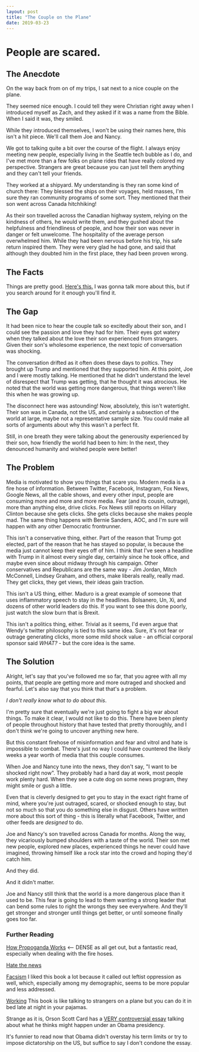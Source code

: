 ```yaml
---
layout: post
title: "The Couple on the Plane"
date: 2019-03-23
---
```

# People are scared.

## The Anecdote
On the way back from on of my trips, I sat next to a nice couple on the plane.

They seemed nice enough.
I could tell they were Christian right away when I introduced myself as Zach, and they asked if it was a name from the Bible.
When I said it was, they smiled.

While they introduced themselves, I won't be using their names here, this isn't a hit piece.
We'll call them Joe and Nancy.

We got to talking quite a bit over the course of the flight.
I always enjoy meeting new people, especially living in the Seattle tech bubble as I do, and I've met more than a few folks on plane rides that have really colored my perspective.
Strangers are great because you can just tell them anything and they can't tell your friends.

They worked at a shipyard.
My understanding is they ran some kind of church there:
They blessed the ships on their voyages, held masses, I'm sure they ran community programs of some sort.
They mentioned that their son went across Canada hitchhiking!

As their son travelled across the Canadian highway system, relying on the kindness of others, he would write them, and they gushed about the helpfulness and friendliness of people, and how their son was never in danger or felt unwelcome.
The hospitality of the average person overwhelmed him.
While they had been nervous before his trip, his safe return inspired them.
They were very glad he had gone, and said that although they doubted him in the first place, they had been proven wrong.

## The Facts
Things are pretty good.
[Here's this.](https://www.forbes.com/sites/stevedenning/2017/11/30/why-the-world-is-getting-better-why-hardly-anyone-knows-it/#5de022b77826)
I was gonna talk more about this, but if you search around for it enough you'll find it.

## The Gap
It had been nice to hear the couple talk so excitedly about their son, and I could see the passion and love they had for him.
Their eyes got watery when they talked about the love their son experienced from strangers.
Given their son's wholesome experience, the next topic of conversation was shocking.

The conversation drifted as it often does these days to poltics.
They brought up Trump and mentioned that they supported him.
At this point, Joe and I were mostly talking.
He mentioned that he didn't understand the level of disrespect that Trump was getting, that he thought it was atrocious.
He noted that the world was getting more dangerous, that things weren't like this when he was growing up.

The disconnect here was astounding!
Now, absolutely, this isn't watertight.
Their son was in Canada, not the US, and certainly a subsection of the world at large, maybe not a representative sample size.
You could make all sorts of arguments about why this wasn't a perfect fit.

Still, in one breath they were talking about the generousity experienced by their son, how friendly the world had been to him:
In the next, they denounced humanity and wished people were better!

## The Problem
Media is motivated to show you things that scare you.
Modern media is a fire hose of information.
Between Twitter, Facebook, Instagram, Fox News, Google News, all the cable shows, and every other input, people are consuming more and more and more media.
Fear (and its cousin, outrage), more than anything else, drive clicks.
Fox News still reports on Hillary Clinton because she gets clicks.
She gets clicks because she makes people mad.
The same thing happens with Bernie Sanders, AOC, and I'm sure will happen with any other Democratic frontrunner.

This isn't a conservative thing, either.
Part of the reason that Trump got elected, part of the reason that he has stayed so popular, is because the media just cannot keep their eyes off of him.
I think that I've seen a headline with Trump in it almost every single day, certainly since he took office, and maybe even since about midway through his campaign.
Other conservatives and Republicans are the same way - Jim Jordan, Mitch McConnell, Lindsey Graham, and others, make liberals really, really mad.
They get clicks, they get views, their ideas gain traction.

This isn't a US thing, either.
Maduro is a great example of someone that uses inflammatory speech to stay in the headlines.
Bolsanero, Un, Xi, and dozens of other world leaders do this.
If you want to see this done poorly, just watch the slow burn that is Brexit.

This isn't a politics thing, either.
Trivial as it seems, I'd even argue that Wendy's twitter philosophy is tied to this same idea.
Sure, it's not fear or outrage generating clicks, more some mild shock value - an official corporal sponsor said *WHAT?* - but the core idea is the same.

## The Solution

Alright, let's say that you've followed me so far, that you agree with all my points, that people are getting more and more outraged and shocked and fearful.
Let's also say that you think that that's a problem.

*I don't really know what to do about this*.

I'm pretty sure that eventually we're just going to fight a big war about things.
To make it clear, I would not like to do this.
There have been plenty of people throughout history that have tested that pretty thoroughly, and I don't think we're going to uncover anything new here.

But this constant firehose of misinformation and fear and vitrol and hate is impossible to combat.
There's just no way I could have countered the likely weeks a year worth of media that this couple consumes.

When Joe and Nancy tune into the news, they don't say, "I want to be shocked right now".
They probably had a hard day at work, most people work plenty hard.
When they see a cute dog on some news program, they might smile or gush a little.

Even that is cleverly designed to get you to stay in the exact right frame of mind, where you're just outraged, scared, or shocked enough to stay, but not so much so that you do something else in disgust.
Others have written more about this sort of thing - this is literally what Facebook, Twitter, and other feeds are *designed* to do.

Joe and Nancy's son travelled across Canada for months.
Along the way, they vicariously bumped shoulders with a taste of the world.
Their son met new people, explored new places, experienced things he never could have imagined, throwing himself like a rock star into the crowd and hoping they'd catch him.

And they did.

And it didn't matter.

Joe and Nancy still think that the world is a more dangerous place than it used to be.
This fear is going to lead to them wanting a strong leader that can bend some rules to right the wrongs they see everywhere.
And they'll get stronger and stronger until things get better, or until someone finally goes too far.

### Further Reading

[How Propoganda Works](https://www.goodreads.com/book/show/23528852-how-propaganda-works) <-- DENSE as all get out, but a fantastic read, especially when dealing with the fire hoses.

[Hate the news](http://www.aaronsw.com/weblog/hatethenews)

[Facsism](https://www.goodreads.com/book/show/35230469-fascism) I liked this book a lot because it called out leftist oppression as well, which, especially among my demographic, seems to be more popular and less addressed.

[Working](https://www.goodreads.com/book/show/59649.Working) This book is like talking to strangers on a plane but you can do it in bed late at night in your pajamas.

Strange as it is, Orson Scott Card has a [VERY controversial essay](http://www.ornery.org/essays/warwatch/2013-05-09-1.html) talking about what he thinks might happen under an Obama presidency.

It's funnier to read now that Obama didn't overstay his term limits or try to impose dictatorship on the US, but suffice to say I don't condone the essay.